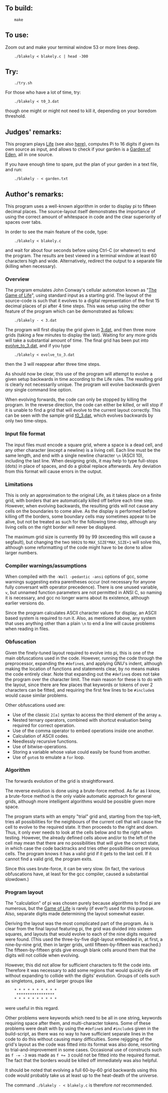 ## To build:

``` <!---sh-->
    make
```


## To use:

Zoom out and make your terminal window 53 or more lines deep.

``` <!---sh-->
    ./blakely < blakely.c | head -300
```


## Try:

``` <!---sh-->
    ./try.sh
```

For those who have a lot of time, try:

``` <!---sh-->
    ./blakely < t0_3.dat
```

though one might or might not need to kill it, depending on your boredom
threshold.


## Judges' remarks:

This program plays [Life](https://en.wikipedia.org/wiki/Conway%27s_Game_of_Life)
(see also [here](https://conwaylife.com)), computes Pi to 16 digits
if given its own source as input, and allows to check if your garden
is a [Garden of Eden](http://en.wikipedia.org/wiki/Garden_of_Eden_%28cellular_automaton%29), all in one source.

If you have enough time to spare, put the plan of your garden in a text file,
and run:

``` <!---sh-->
    ./blakely - < garden.txt
```


## Author's remarks:

This program uses a well-known algorithm in order to display pi to fifteen
decimal places. The source-layout itself demonstrates the importance of using
the correct amount of whitespace in code and the clear superiority of spaces
over tabs.

In order to see the main feature of the code, type:

``` <!---sh-->
    ./blakely < blakely.c
```

and wait for about four seconds before using Ctrl-C (or whatever) to end the program. The
results are best viewed in a terminal window at least 60 characters
high and wide. Alternatively, redirect the output to a separate file
(killing when necessary).


### Overview

The program emulates John Conway's cellular automaton known as "[The Game of
Life](https://conwaylife.com)", using standard input as a starting grid. The
layout of the source-code is such that it evolves to a digital representation of
the first 15 decimal places of pi after 4 time steps. This was setup using the
other feature of the program which can be demonstrated as follows:

``` <!---sh-->
    ./blakely - < 3.dat
```

The program will first display the grid given in [3.dat](3.dat), and then three
more grids (taking a few minutes to display the last). Waiting for any more
grids will take a substantial amount of time. The final grid has been put into
[evolve_to_3.dat](evolve_to_3.dat), and if you type

``` <!---sh-->
    ./blakely < evolve_to_3.dat
```

then the 3 will reappear after three time steps.

As should now be clear, this use of the program will attempt to evolve a given setup
backwards in time according to the Life rules. The resulting grid is clearly not
necessarily unique. The program will evolve backwards given *any* single command
line option.

When evolving forwards, the code can only be stopped by killing the
program. In the reverse direction, the code can either be killed, or
will stop if it is unable to find a grid that will evolve to the
current layout correctly. This can be seen with the sample grid
[t0_3.dat](t0_3.dat), which evolves backwards by only two time-steps.


### Input file format

The input files must encode a square grid, where a space is a dead cell, and any
other character (except a newline) is a living cell. Each line must be the same
length, and end with a single newline character `\n` (ASCII 10), including the
last line. When designing grids, it may help to type full-stops (dots) in place
of spaces, and do a global replace afterwards. Any deviation from this format
will cause errors in the output.


### Limitations

This is only an approximation to the original Life, as it takes place
on a finite grid, with borders that are automatically killed off
before each time step. However, when evolving backwards, the resulting
grids will not cause any cells on the boundaries to come alive.
As the display is performed before killing off the borders, some
boundary cells may sometimes appear to be alive, but not be treated as
such for the following time-step, although any living cells on the
right border will never be displayed.

The maximum grid size is currently 99 by 99 (exceeding this will cause a
segfault), but changing the two `9802`s to `MAX_SIZE*MAX_SIZE+1` will
solve this, although some reformatting of the code might have to be done to allow
larger numbers.


### Compiler warnings/assumptions

When compiled with the `-Wall -pedantic -ansi` options of gcc, some warnings
suggesting extra parentheses occur (not necessary for anyone fully conversant
with operator precedence). There is one unused variable, `v`, but unnamed
function parameters are not permitted in ANSI C, so naming it is necessary, and
gcc no longer warns about its existence, although earlier versions do.

Since the program calculates ASCII character values for display, an ASCII based
system is required to run it. Also, as mentioned above, any system that uses
anything other than a plain `\n` to end a line will cause problems when reading
in files.


### Obfuscation

Given the finely-tuned layout required to evolve into pi, this is one of the
main obfuscations used in the code. However, running the code through the
preprocessor, expanding the `#define`s, and applying GNU's indent, although
making the location of functions and statements clear, by no means makes the
code entirely clear.  Note that expanding out the `#define`s does not take the
program over the character limit. The main reason for these is to do with the
layout, since there are few places that keywords or tokens of over 2
characters can be fitted, and requiring the first few lines to be `#include`s
would cause similar problems.

Other obfuscations used are:

- Use of the classic `2[a]` syntax to access the third element of the
  array `a`.
- Nested ternary operators, combined with shortcut evaluation being
  required for correct operation.
- Use of the comma operator to embed operations inside one another.
- Calculation of ASCII codes.
- Needlessly recursive functions.
- Use of bitwise-operations.
- Storing a variable whose value could easily be found from another.
- Use of `goto`s to emulate a `for` loop.


### Algorithm

The forwards evolution of the grid is straightforward.

The reverse evolution is done using a brute-force method. As far as I
know, a brute-force method is the only viable automatic approach for
general grids, although more intelligent algorithms would be possible
given more space.

The program starts with an empty "trial" grid and, starting from the
top-left, tries all possibilities for the neighbours of the current
cell that will cause the cell to evolve to the required state. It then
proceeds to the right and down. Thus, it only ever needs to look at
the cells below and to the right when testing. However, the already
defined cells above and/or to the left of the cell may mean that there
are no possibilities that will give the correct state, in which case
the code backtracks and tries other possibilities on previous
cells. The program knows it has a valid grid if it gets to the last
cell. If it cannot find a valid grid, the program exits.

Since this uses brute-force, it can be very slow. (In fact, the
various obfuscations have, at least for the gcc compiler,
caused a substantial slowdown.)


### Program layout

The "calculation" of pi was chosen purely because algorithms to find pi are
numerous, but the [Game of
Life](https://en.wikipedia.org/wiki/Conway%27s_Game_of_Life) is rarely (if
ever?) used for this purpose. Also, separate digits made determining the layout
somewhat easier.

Deriving the layout was the most complicated part of the program. As is clear
from the final layout featuring pi, the grid was divided into sixteen squares,
and layouts that would evolve to each of the nine digits required were found.
(This used the three-by-five digit-layout embedded in, at first, a nine-by-nine
grid, then in larger grids, until fifteen-by-fifteen was reached.) The
fifteen-by-fifteen grids give enough blank cells around them that the digits
will not collide when evolving.

However, this did not allow for sufficient characters to fit the code
into. Therefore it was necessary to add some regions that would quickly die off
without expanding to collide with the digits' evolution.
Groups of cells such as singletons, pairs, and larger groups like

```
    * * * * * * * * * *
     *****************
    * * * * * * * * * *
```

were useful in this regard.

Other problems were keywords which need to be all in one
string, keywords requiring space after them, and
multi-character tokens. Some of these problems were dealt with by
using the `#define`s and `#include`s given in the build-script, as there
was no way to have sufficient separate lines in the code to do this
without causing many difficulties. Some rejigging of the grid's layout
as the code was fitted into its format was also done, resorting to
trial-and-improvement in some cases. Occasional use of constructs such
as `f -= -3` was made as `f += 3` could not be fitted into the required format.
The fact that the borders would be killed off immediately was also helpful.

It should be noted that evolving a full 60-by-60 grid backwards using
this code would probably take us at least up to the heat-death of the
universe.

The command `./blakely - < blakely.c` is therefore *not* recommended.


<!--

    Copyright © 1984-2024 by Landon Curt Noll. All Rights Reserved.

    You are free to share and adapt this file under the terms of this license:

	Creative Commons Attribution-ShareAlike 4.0 International (CC BY-SA 4.0)

    For more information, see:

	https://creativecommons.org/licenses/by-sa/4.0/

-->
